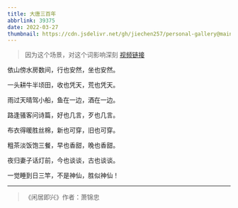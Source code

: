 ```yaml
---
title: 大唐三百年
abbrlink: 39375
date: 2022-03-27
thumbnail: https://cdn.jsdelivr.net/gh/jiechen257/personal-gallery@main/img/202404211552016.png
---
```


> 因为这个场景，对这个词影响深刻 [视频链接](https://www.bilibili.com/video/BV1xE411d731/?spm_id_from=333.337.search-card.all.click&vd_source=f586a917778900b8d78af386bcb873cb)

依山傍水房数间，行也安然，坐也安然。

一头耕牛半顷田，收也凭天，荒也凭天。

雨过天晴驾小船，鱼在一边，酒在一边。

路逢骚客问诗篇，好也几言，歹也几言。

布衣得暖胜丝棉，新也可穿，旧也可穿。

粗茶淡饭饱三餐，早也香甜，晚也香甜。

夜归妻子话灯前，今也谈谈，古也谈谈。

一觉睡到日三竿，不是神仙，胜似神仙！

<hr>

> 《闲居即兴》作者：萧锦忠
